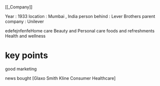 [[_Company]]

Year : 1933
location : Mumbai , India
person behind : Lever Brothers
parent company : Unilever

edefejnfenfeHome care
Beauty and Personal care
foods and refreshments
Health and wellness

# key points 
good marketing 

news
bought [Glaxo Smith Kline Consumer Healthcare]

